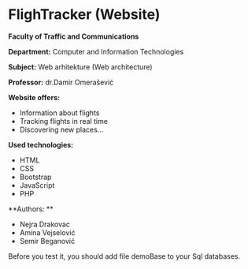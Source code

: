 # FlighTracker (Website)


**Faculty of Traffic and Communications**

**Department:** Computer and Information Technologies

**Subject:** Web arhitekture (Web architecture)

**Professor:** dr.Damir Omerašević


**Website offers:**

- Information about flights 
- Tracking flights in real time 
- Discovering new places...

**Used technologies:**

- HTML
- CSS
- Bootstrap
- JavaScript
- PHP
                 
                   
**Authors: **

- Nejra Drakovac
- Amina Vejselović
- Semir Beganović

         
Before you test it, you should add file demoBase to your Sql databases.
